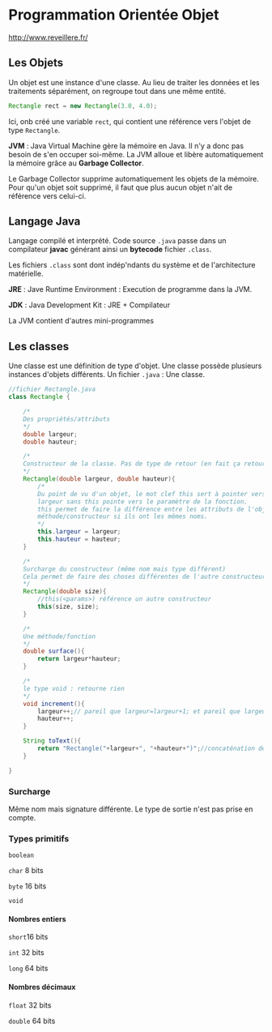 # Programmation Orientée Objet

http://www.reveillere.fr/

## Les Objets
Un objet est une instance d'une classe. Au lieu de traiter les données et les traitements séparément, on regroupe tout dans une même entité.

```java
Rectangle rect = new Rectangle(3.0, 4.0);
```

Ici, onb créé une variable `rect`, qui contient une référence vers l'objet de type `Rectangle`.

**JVM** : Java Virtual Machine gère la mémoire en Java. Il n'y a donc pas besoin de s'en occuper soi-même.
La JVM alloue et libère automatiquement la mémoire grâce au **Garbage Collector**.

Le Garbage Collector supprime automatiquement les objets de la mémoire. Pour qu'un objet soit supprimé, il faut que plus aucun objet n'ait de référence vers celui-ci.


## Langage Java
Langage compilé et interprété.
Code source `.java` passe dans un compilateur **javac** générant ainsi un **bytecode** fichier `.class`.

Les fichiers `.class` sont dont indép'ndants du système et de l'architecture matérielle.

**JRE** : Jave Runtime Environment : Execution de programme dans la JVM.

**JDK** : Java Development Kit : JRE + Compilateur

La JVM contient d'autres mini-programmes

## Les classes
Une classe est une définition de type d'objet. Une classe possède plusieurs instances d'objets différents.
Un fichier `.java` : Une classe.

```java
//fichier Rectangle.java
class Rectangle {

	/*
	Des propriétés/attributs
	*/
	double largeur;
	double hauteur;

	/*
	Constructeur de la classe. Pas de type de retour (en fait ça retourne une référence de l'objet en mémoire)
	*/
	Rectangle(double largeur, double hauteur){
		/*
		Du point de vu d'un objet, le mot clef this sert à pointer vers soi-même donc this.largeur est ma largeur. 
        largeur sans this pointe vers le paramètre de la fonction.
		this permet de faire la différence entre les attributs de l'objet et les paramètres de la 
        méthode/constructeur si ils ont les mêmes noms.
		*/
		this.largeur = largeur;
		this.hauteur = hauteur;
	}

	/*
	Surcharge du constructeur (même nom mais type différent)
	Cela permet de faire des choses différentes de l'autre constructeur
	*/
	Rectangle(double size){
		//this(<params>) référence un autre constructeur
		this(size, size);
	}

	/*
	Une méthode/fonction
	*/
	double surface(){
		return largeur*hauteur;
	}

	/*
	le type void : retourne rien
	*/
	void increment(){
		largeur++;// pareil que largeur=largeur+1; et pareil que largeur+=1;
		hauteur++;
	}

	String toText(){
		return "Rectangle("+largeur+", "+hauteur+")";//concaténation de string et double avec les +
	}

}
```

### Surcharge
Même nom mais signature différente. Le type de sortie n'est pas prise en compte.

### Types primitifs
`boolean`

`char` 8 bits

`byte` 16 bits

`void`

#### Nombres entiers
`short`16 bits

`int` 32 bits

`long` 64 bits

#### Nombres décimaux
`float` 32 bits

`double` 64 bits